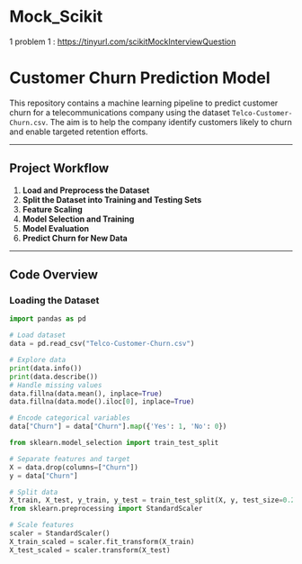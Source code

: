 # Mock_Scikit

1 problem 1 : https://tinyurl.com/scikitMockInterviewQuestion

# Customer Churn Prediction Model

This repository contains a machine learning pipeline to predict customer churn for a telecommunications company using the dataset `Telco-Customer-Churn.csv`. The aim is to help the company identify customers likely to churn and enable targeted retention efforts.

---

## Project Workflow

1. **Load and Preprocess the Dataset**
2. **Split the Dataset into Training and Testing Sets**
3. **Feature Scaling**
4. **Model Selection and Training**
5. **Model Evaluation**
6. **Predict Churn for New Data**

---

## Code Overview

### Loading the Dataset

```python
import pandas as pd

# Load dataset
data = pd.read_csv("Telco-Customer-Churn.csv")

# Explore data
print(data.info())
print(data.describe())
# Handle missing values
data.fillna(data.mean(), inplace=True)
data.fillna(data.mode().iloc[0], inplace=True)

# Encode categorical variables
data["Churn"] = data["Churn"].map({'Yes': 1, 'No': 0})

from sklearn.model_selection import train_test_split

# Separate features and target
X = data.drop(columns=["Churn"])
y = data["Churn"]

# Split data
X_train, X_test, y_train, y_test = train_test_split(X, y, test_size=0.2, random_state=42)
from sklearn.preprocessing import StandardScaler

# Scale features
scaler = StandardScaler()
X_train_scaled = scaler.fit_transform(X_train)
X_test_scaled = scaler.transform(X_test)

